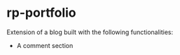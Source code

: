 # rp-portfolio

Extension of a blog built with the following functionalities:


-    A comment section

